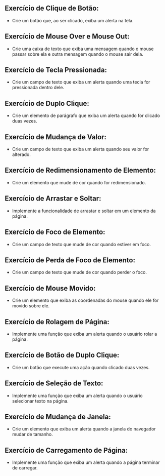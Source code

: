 ## Exercício de Clique de Botão:
- Crie um botão que, ao ser clicado, exiba um alerta na tela.

## Exercício de Mouse Over e Mouse Out:
- Crie uma caixa de texto que exiba uma mensagem quando o mouse passar sobre ela e outra mensagem quando o mouse sair dela.

## Exercício de Tecla Pressionada:
- Crie um campo de texto que exiba um alerta quando uma tecla for pressionada dentro dele.

## Exercício de Duplo Clique:
- Crie um elemento de parágrafo que exiba um alerta quando for clicado duas vezes.

## Exercício de Mudança de Valor:
- Crie um campo de texto que exiba um alerta quando seu valor for alterado.

## Exercício de Redimensionamento de Elemento:
- Crie um elemento que mude de cor quando for redimensionado.

## Exercício de Arrastar e Soltar:
- Implemente a funcionalidade de arrastar e soltar em um elemento da página.

## Exercício de Foco de Elemento:
- Crie um campo de texto que mude de cor quando estiver em foco.

## Exercício de Perda de Foco de Elemento:
- Crie um campo de texto que mude de cor quando perder o foco.

## Exercício de Mouse Movido:
- Crie um elemento que exiba as coordenadas do mouse quando ele for movido sobre ele.

## Exercício de Rolagem de Página:
- Implemente uma função que exiba um alerta quando o usuário rolar a página.

## Exercício de Botão de Duplo Clique:
- Crie um botão que execute uma ação quando clicado duas vezes.

## Exercício de Seleção de Texto:
- Implemente uma função que exiba um alerta quando o usuário selecionar texto na página.

## Exercício de Mudança de Janela:
- Crie um elemento que exiba um alerta quando a janela do navegador mudar de tamanho.

## Exercício de Carregamento de Página:
- Implemente uma função que exiba um alerta quando a página terminar de carregar.